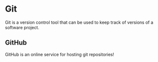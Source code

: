 # Git

Git is a version control tool that can be used to keep track of versions of a software project. 

## GitHub

GitHub is an online service for hosting git repositories!